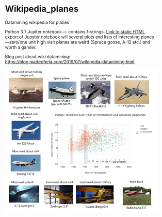 # Wikipedia_planes
Datamining wikipedia for planes

Python 3.7 Jupiter notebook — contains f-strings. [Link to static HTML export of Jupyter notebook](http://users.ox.ac.uk/~bioc1451/planewiki_notebook.html) will several plots and lists of interesting planes &mdash;zero/one unit high visit planes are weird (Spruce goose, A-12 etc.) and worth a gander.

Blog post about wiki datamining: https://blog.matteoferla.com/2019/07/wikipedia-datamining.html

![plane](plane.jpg "Planes")
